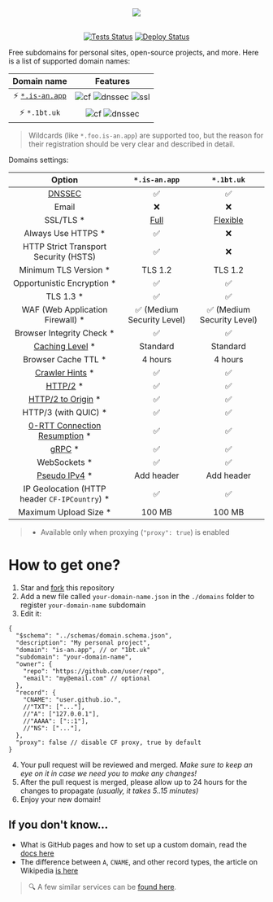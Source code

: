 <div align="center">
  <picture>
    <source media="(prefers-color-scheme: dark)" srcset="https://socialify.git.ci/tarampampam/free-domains/image?description=1&font=Raleway&forks=1&issues=1&owner=0&pulls=1&pattern=Solid&stargazers=1&theme=Dark">
    <img src="https://socialify.git.ci/tarampampam/free-domains/image?description=1&font=Raleway&forks=1&issues=1&owner=0&pulls=1&pattern=Solid&stargazers=1&theme=Light">
  </picture>
  <br/>
  <br/>

[![Tests Status][badge-tests]][actions]
[![Deploy Status][badge-deploy]][deploy]
</div>

Free subdomains for personal sites, open-source projects, and more. Here is a list of supported domain names:

|              Domain name              |                         Features                          |
|:-------------------------------------:|:---------------------------------------------------------:|
| ⚡ [`*.is-an.app`](https://is-an.app/) | ![cf][badge-cf] ![dnssec][badge-dnssec] ![ssl][badge-ssl] |
|             ⚡ `*.1bt.uk`              |          ![cf][badge-cf] ![dnssec][badge-dnssec]          |

> Wildcards (like `*.foo.is-an.app`) are supported too, but the reason for their registration should be very clear and described in detail.

[badge-cf]:https://shields.io/badge/%20-cloudflare-blue?logo=cloudflare&style=plastic?cacheSeconds=3600
[badge-dnssec]:https://shields.io/badge/%20-DNSSEC-blue?logo=moleculer&logoColor=white&style=plastic?cacheSeconds=3600
[badge-ssl]:https://shields.io/badge/SSL-Required-blue?style=plastic?cacheSeconds=3600

Domains settings:

|                    Option                     |       `*.is-an.app`       |        `*.1bt.uk`         |
|:---------------------------------------------:|:-------------------------:|:-------------------------:|
|               [DNSSEC][dnssec]                |             ✅             |             ✅             |
|                     Email                     |             ❌             |             ❌             |
|                   SSL/TLS *                   |     [Full][ssl-full]      |   [Flexible][ssl-flex]    |
|              Always Use HTTPS *               |             ✅             |             ❌             |
|     HTTP Strict Transport Security (HSTS)     |             ✅             |             ❌             |
|             Minimum TLS Version *             |          TLS 1.2          |          TLS 1.2          |
|          Opportunistic Encryption *           |             ✅             |             ✅             |
|                   TLS 1.3 *                   |             ✅             |             ✅             |
|       WAF (Web Application Firewall) *        | ✅ (Medium Security Level) | ✅ (Medium Security Level) |
|           Browser Integrity Check *           |             ✅             |             ✅             |
|       [Caching Level][caching-levels] *       |         Standard          |         Standard          |
|              Browser Cache TTL *              |          4 hours          |          4 hours          |
|       [Crawler Hints][crawler-hints] *        |             ✅             |             ✅             |
|               [HTTP/2][http2] *               |             ✅             |             ✅             |
|     [HTTP/2 to Origin][http2-to-origin] *     |             ✅             |             ✅             |
|             HTTP/3 (with QUIC) *              |             ✅             |             ✅             |
|     [0-RTT Connection Resumption][0rtt] *     |             ✅             |             ✅             |
|                [gRPC][grpc] *                 |             ✅             |             ✅             |
|                 WebSockets *                  |             ✅             |             ✅             |
|         [Pseudo IPv4][pseudo-ipv4] *          |        Add header         |        Add header         |
| IP Geolocation (HTTP header `CF-IPCountry`) * |             ✅             |             ✅             |
|             Maximum Upload Size *             |          100 MB           |          100 MB           |

> * Available only when proxying (`"proxy": true`) is enabled

[dnssec]:https://developers.cloudflare.com/dns/additional-options/dnssec
[ssl-full]:https://developers.cloudflare.com/ssl/origin-configuration/ssl-modes/full/
[ssl-flex]:https://developers.cloudflare.com/ssl/origin-configuration/ssl-modes/flexible/
[caching-levels]:https://developers.cloudflare.com/cache/how-to/set-caching-levels
[crawler-hints]:https://blog.cloudflare.com/crawler-hints-how-cloudflare-is-reducing-the-environmental-impact-of-web-searches/
[http2]:https://www.cloudflare.com/website-optimization/http2/what-is-http2/
[http2-to-origin]:https://developers.cloudflare.com/cache/how-to/enable-http2-to-origin
[0rtt]:https://developers.cloudflare.com/fundamentals/network/0-rtt-connection-resumption/
[grpc]:https://support.cloudflare.com/hc/en-us/articles/360050483011
[pseudo-ipv4]:https://support.cloudflare.com/hc/en-us/articles/229666767

# How to get one?

1. Star and [fork](https://github.com/tarampampam/free-domains/fork) this repository
2. Add a new file called `your-domain-name.json` in the `./domains` folder to register `your-domain-name` subdomain
3. Edit it:

```json5
{
  "$schema": "../schemas/domain.schema.json",
  "description": "My personal project",
  "domain": "is-an.app", // or "1bt.uk"
  "subdomain": "your-domain-name",
  "owner": {
    "repo": "https://github.com/user/repo",
    "email": "my@email.com" // optional
  },
  "record": {
    "CNAME": "user.github.io.",
    //"TXT": ["..."],
    //"A": ["127.0.0.1"],
    //"AAAA": ["::1"],
    //"NS": ["..."],
  },
  "proxy": false // disable CF proxy, true by default
}
```

4. Your pull request will be reviewed and merged. _Make sure to keep an eye on it in case we need you to make any changes!_
5. After the pull request is merged, please allow up to 24 hours for the changes to propagate _(usually, it takes 5..15 minutes)_
6. Enjoy your new domain!

## If you don't know...

- What is GitHub pages and how to set up a custom domain, read the [docs here](https://docs.github.com/en/pages/configuring-a-custom-domain-for-your-github-pages-site)
- The difference between `A`, `CNAME`, and other record types, the article on Wikipedia [is here](https://en.wikipedia.org/wiki/List_of_DNS_record_types)

> 🔍 A few similar services can be [found here](https://free-for.dev/#/?id=domain).

[badge-tests]:https://img.shields.io/github/workflow/status/tarampampam/free-domains/tests?label=tests&logo=github&style=for-the-badge
[badge-deploy]:https://img.shields.io/github/workflow/status/tarampampam/free-domains/deploy?label=deploy&logo=github&style=for-the-badge

[actions]:https://github.com/tarampampam/free-domains/actions
[deploy]:https://github.com/tarampampam/free-domains/actions/workflows/deploy.yml

